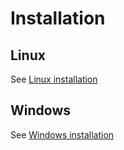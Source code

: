 # Installation

## Linux

See [Linux installation](INSTALL-LINUX.md)

## Windows

See [Windows installation](INSTALL-WINDOWS.md)
